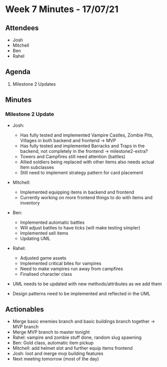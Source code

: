 # Week 7 Minutes - 17/07/21

## Attendees
- Josh
- Mitchell
- Ben
- Rahel

## Agenda
1. Milestone 2 Updates

## Minutes
### Milestone 2 Update
- Josh:
    - Has fully tested and implemented Vampire Castles, Zombie Pits, Villages in both backend and frontend -> MVP
    - Has fully tested and implemented Barracks and Traps in the backend, not completely in the frontend -> milestone2-extra?
    - Towers and Campfires still need attention (battles)
    - Allied soldiers being replaced with other items also needs actual Item subclasses
    - Still need to implement strategy pattern for card placement
- Mitchell:
    - Implemented equipping items in backend and frontend
    - Currently working on more frontend things to do with items and inventory
- Ben:
    - Implemented automatic battles
    - Will adjust battles to have ticks (will make testing simpler)
    - Implemented sell items
    - Updating UML
- Rahel:
    - Adjusted game assets
    - Implemented critical bites for vampires
    - Need to make vampires run away from campfires
    - Finalised character class

- UML needs to be updated with new methods/attributes as we add them
- Design patterns need to be implemented and reflected in the UML

## Actionables
- Merge basic enemies branch and basic buildings branch together -> MVP branch
- Merge MVP branch to master tonight
- Rahel: vampire and zombie stuff done, random slug spawning
- Ben: Gold class, automatic item pickup
- Mitchell: add helmet slot and further equip items frontend
- Josh: loot and merge mvp building features
- Next meeting tomorrow (most of the day)
